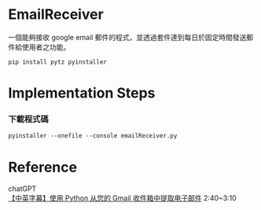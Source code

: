 # EmailReceiver
一個能夠接收 google email 郵件的程式，並透過套件達到每日於固定時間發送郵件給使用者之功能。

```
pip install pytz pyinstaller
```

# Implementation Steps
### 下載程式碼

```
pyinstaller --onefile --console emailReceiver.py
```

# Reference
chatGPT\
[【中英字幕】使用 Python 从您的 Gmail 收件箱中提取电子邮件](https://www.bilibili.com/video/BV1M3411j7zN/) 2:40~3:10
